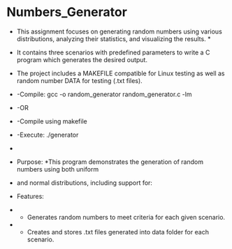 # Numbers_Generator
* This assignment focuses on generating random numbers using various distributions, analyzing their statistics, and visualizing the results. *
* It contains three scenarios with predefined parameters to write a C program which generates the desired output. 

* The project includes a MAKEFILE compatible for Linux testing as well as random number DATA for testing (.txt files). 

 * -Compile: gcc -o random_generator random_generator.c -lm
 * -OR
 * -Compile using makefile
 * -Execute: ./generator
 *
 * Purpose:
 *This program demonstrates the generation of random numbers using both uniform
 * and normal distributions, including support for:
 * Features:
 * - Generates random numbers to meet criteria for each given scenario. 
 * - Creates and stores .txt files generated into data folder for each scenario.  
